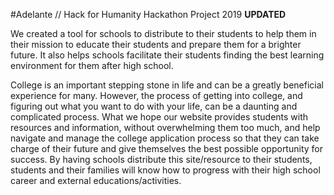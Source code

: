 #Adelante
// Hack for Humanity Hackathon Project 2019 **UPDATED**

We created a tool for schools to distribute to their students to help them in their mission to educate
their students and prepare them for a brighter future. It also helps schools facilitate their students
finding the best learning environment for them after high school.

College is an important stepping stone in life and can be a greatly beneficial experience for many. 
However, the process of getting into college, and figuring out what you want to do with your life, can 
be a daunting and complicated process. What we hope our website provides students with resources and 
information, without overwhelming them too much, and help navigate and manage the college application 
process so that they can take charge of their future and give themselves the best possible opportunity 
for success. By having schools distribute this site/resource to their students, students and their families 
will know how to progress with their high school career and external educations/activities.


